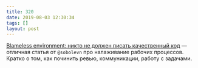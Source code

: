 ```yaml
---
title: 320
date: 2019-08-03 12:30:34
tags: []
layout: post
---
```


[Blameless environment: никто не должен писать качественный код](https://habr.com/ru/company/oleg-bunin/blog/462113/) — отличная статья от `@sobolevn` про налаживание рабочих процессов. Кратко о том, как починить ревью, коммуникации, работу с задачами.
